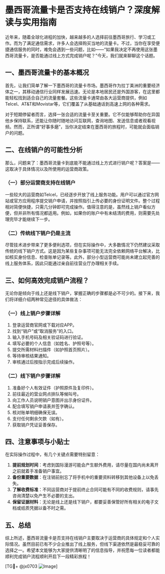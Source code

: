 # 墨西哥流量卡是否支持在线销户？深度解读与实用指南

近年来，随着全球化进程的加快，越来越多的人选择前往墨西哥旅行、学习或工作。而为了满足通信需求，许多人会选择购买当地的流量卡。不过，当你在享受便捷通信服务的同时，难免会遇到一些问题，比如——“如果我决定不再使用这张墨西哥流量卡，是否能通过线上方式完成销户呢？”今天，我们就来聊聊这个话题。

## 一、墨西哥流量卡的基本概况

首先，让我们简单了解一下墨西哥的流量卡市场。墨西哥作为拉丁美洲的重要经济体之一，其移动通信行业同样发展迅速。无论是本地居民还是外国游客，在这里都能轻松找到适合自己的流量套餐。这些流量卡通常由各大运营商提供，例如Telcel、AT&T和Movistar等，它们覆盖了从基础通话到高速上网的各种需求。

对于短期停留者而言，选择一张合适的流量卡至关重要。它不仅能够帮助你在异国他乡保持联系，还能让你随时随地访问互联网，查询地图、发送信息或者观看视频。然而，正所谓“好事多磨”，当你决定结束在墨西哥的旅程时，可能就会面临销户的问题。

## 二、在线销户的可能性分析

那么，问题来了：墨西哥流量卡到底能不能通过线上方式进行销户呢？答案是——这取决于具体情况以及所使用的运营商政策。

### （一）部分运营商支持在线销户

一些较大的运营商如Telcel，已经逐步开放了线上服务功能。用户可以通过官方网站或官方应用程序提交销户申请，并按照指引上传必要的身份证明文件。整个过程相对简便快捷，只需几分钟即可完成操作。值得注意的是，虽然线上销户看似方便，但并非所有情况都适用。例如，如果你的账户中有未结清的费用，则需要先处理完毕才能继续下一步。

### （二）传统线下销户仍是主流

尽管技术进步带来了更多便利选项，但在实际操作中，大多数情况下仍然建议采取传统的线下销户方式。这是因为某些复杂事项可能无法完全依赖网络平台解决，比如核实身份信息、检查账单记录等。此外，部分小型运营商可能尚未建立起完善的线上服务体系，因此只能通过亲自前往营业厅办理相关手续。

## 三、如何高效完成销户流程？

无论你是倾向于线上还是线下销户，掌握正确的步骤都是必不可少的。接下来，我们将详细介绍两种常见途径的具体做法：

### （一）线上销户步骤详解

1. 登录运营商官网或下载对应APP。
2. 找到“销户”或“取消服务”的入口。
3. 输入手机号码及相关验证码进行验证。
4. 填写必要的个人信息（如姓名、护照号等）。
5. 提交所需材料扫描件（如护照首页照片）。
6. 等待审核结果通知。
7. 审核通过后按指示完成后续操作。

### （二）线下销户步骤详解

1. 准备好个人有效证件（护照原件及复印件）。
2. 前往最近的营业网点排队等候叫号。
3. 向工作人员说明销户意图并出示身份证件。
4. 配合填写销户申请表并签字确认。
5. 核对账单明细确保无误。
6. 支付任何剩余欠款（如有）。
7. 获取销户凭证妥善保存。

## 四、注意事项与小贴士

在实际操作过程中，有几个关键点需要特别留意：

1. **提前规划时间**：考虑到国际漫游可能会产生额外费用，请尽量在国内尚未离开之前就着手准备销户事宜。
2. **备份重要数据**：在注销前别忘了将手机中的重要资料转移到其他设备上以免丢失。
3. **了解收费标准**：不同运营商对于提前终止合同可能有不同的收费规则，请事先咨询清楚以免产生不必要的支出。
4. **保留证据材料**：无论是线上还是线下销户，都要妥善保管好所有相关的电子文档或纸质凭据以备不时之需。

## 五、总结

综上所述，墨西哥流量卡是否支持在线销户主要取决于运营商的具体规定和个人实际情况。虽然目前已有不少企业推出了线上服务，但线下渠道依然是最稳妥可靠的选择之一。希望本文能够为大家提供清晰明了的信息指导，并祝愿每一位读者都能顺利完成销户流程顺利开启下一段精彩旅程！

[TG💪+ @jx0703 ![Image](https://github.com/user-attachments/assets/dbca1d08-cadb-493c-b0ec-ad6f7a83f270)]